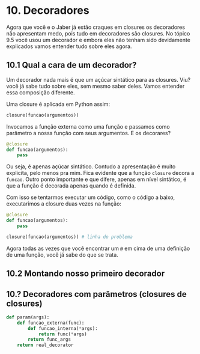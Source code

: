 # 10. Decoradores

Agora que você e o Jaber já estão craques em closures os decoradores não apresentam medo, pois tudo em decoradores são closures. No tópico 9.5 você usou um decorador e embora eles não tenham sido devidamente explicados vamos entender tudo sobre eles agora.


## 10.1 Qual a cara de um decorador?

Um decorador nada mais é que um açúcar sintático para as closures. Viu? você já sabe tudo sobre eles, sem mesmo saber deles. Vamos entender essa composição diferente.

Uma closure é aplicada em Python assim:

```Python
closure(funcao(argumentos))
```

Invocamos a função externa como uma função e passamos como parâmetro a nossa função com seus argumentos. E os decorares?

```Python
@closure
def funcao(argumentos):
    pass
```

Ou seja, é apenas açúcar sintático. Contudo a apresentação é muito explicita, pelo menos pra mim. Fica evidente que a função `closure` decora a `funcao`.
Outro ponto importante e que difere, apenas em nível sintático, é que a função é decorada apenas quando é definida.

Com isso se tentarmos executar um código, como o código a baixo, executarimos a closure duas vezes na função:

```Python
@closure
def funcao(argumentos):
    pass

closure(funcao(argumentos)) # linha do problema
```

Agora todas as vezes que você encontrar um `@` em cima de uma definição de uma função, você já sabe do que se trata.

## 10.2 Montando nosso primeiro decorador


## 10.? Decoradores com parâmetros (closures de closures)

```Python
def param(args):
    def funcao_externa(func):
        def funcao_interna(*args):
            return func(*args)
        return func_args
    return real_decorator
```
